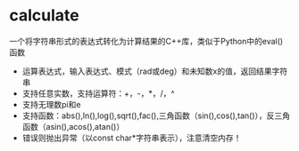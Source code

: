 # calculate
一个将字符串形式的表达式转化为计算结果的C++库，类似于Python中的eval()函数

- 运算表达式，输入表达式、模式（rad或deg）和未知数x的值，返回结果字符串
- 支持任意实数，支持运算符：+，-，*，/，^
- 支持无理数pi和e
- 支持函数：abs(),ln(),log(),sqrt(),fac(),三角函数（sin(),cos(),tan()），反三角函数（asin(),acos(),atan()）
- 错误则抛出异常（以const char*字符串表示），注意清空内存！

